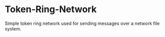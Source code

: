# Token-Ring-Network
Simple token ring network used for sending messages over a network file system.

